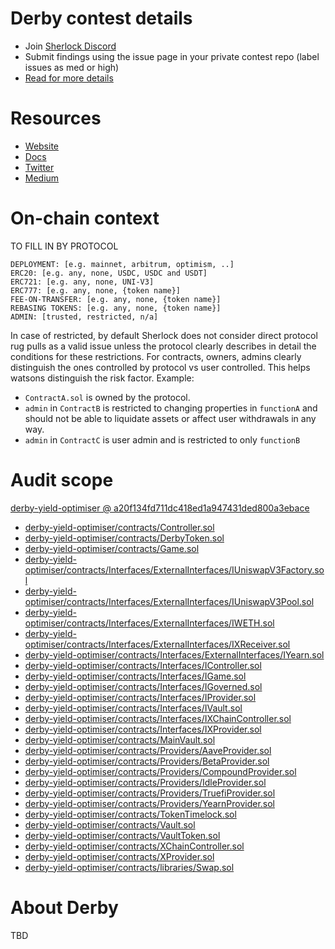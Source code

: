 # Derby contest details

- Join [Sherlock Discord](https://discord.gg/MABEWyASkp)
- Submit findings using the issue page in your private contest repo (label issues as med or high)
- [Read for more details](https://docs.sherlock.xyz/audits/watsons)

# Resources

- [Website](https://derby.finance/)
- [Docs](https://derby-finance.gitbook.io/derby-finance-docs/)
- [Twitter](https://twitter.com/derby_finance)
- [Medium](https://medium.com/derbyfinance)

# On-chain context

TO FILL IN BY PROTOCOL

```
DEPLOYMENT: [e.g. mainnet, arbitrum, optimism, ..]
ERC20: [e.g. any, none, USDC, USDC and USDT]
ERC721: [e.g. any, none, UNI-V3]
ERC777: [e.g. any, none, {token name}]
FEE-ON-TRANSFER: [e.g. any, none, {token name}]
REBASING TOKENS: [e.g. any, none, {token name}]
ADMIN: [trusted, restricted, n/a]
```

In case of restricted, by default Sherlock does not consider direct protocol rug pulls as a valid issue unless the protocol clearly describes in detail the conditions for these restrictions. 
For contracts, owners, admins clearly distinguish the ones controlled by protocol vs user controlled. This helps watsons distinguish the risk factor. 
Example: 
* `ContractA.sol` is owned by the protocol. 
* `admin` in `ContractB` is restricted to changing properties in `functionA` and should not be able to liquidate assets or affect user withdrawals in any way. 
* `admin` in `ContractC` is user admin and is restricted to only `functionB`

# Audit scope


[derby-yield-optimiser @ a20f134fd711dc418ed1a947431ded800a3ebace](https://github.com/derbyfinance/derby-yield-optimiser/tree/a20f134fd711dc418ed1a947431ded800a3ebace)
- [derby-yield-optimiser/contracts/Controller.sol](derby-yield-optimiser/contracts/Controller.sol)
- [derby-yield-optimiser/contracts/DerbyToken.sol](derby-yield-optimiser/contracts/DerbyToken.sol)
- [derby-yield-optimiser/contracts/Game.sol](derby-yield-optimiser/contracts/Game.sol)
- [derby-yield-optimiser/contracts/Interfaces/ExternalInterfaces/IUniswapV3Factory.sol](derby-yield-optimiser/contracts/Interfaces/ExternalInterfaces/IUniswapV3Factory.sol)
- [derby-yield-optimiser/contracts/Interfaces/ExternalInterfaces/IUniswapV3Pool.sol](derby-yield-optimiser/contracts/Interfaces/ExternalInterfaces/IUniswapV3Pool.sol)
- [derby-yield-optimiser/contracts/Interfaces/ExternalInterfaces/IWETH.sol](derby-yield-optimiser/contracts/Interfaces/ExternalInterfaces/IWETH.sol)
- [derby-yield-optimiser/contracts/Interfaces/ExternalInterfaces/IXReceiver.sol](derby-yield-optimiser/contracts/Interfaces/ExternalInterfaces/IXReceiver.sol)
- [derby-yield-optimiser/contracts/Interfaces/ExternalInterfaces/IYearn.sol](derby-yield-optimiser/contracts/Interfaces/ExternalInterfaces/IYearn.sol)
- [derby-yield-optimiser/contracts/Interfaces/IController.sol](derby-yield-optimiser/contracts/Interfaces/IController.sol)
- [derby-yield-optimiser/contracts/Interfaces/IGame.sol](derby-yield-optimiser/contracts/Interfaces/IGame.sol)
- [derby-yield-optimiser/contracts/Interfaces/IGoverned.sol](derby-yield-optimiser/contracts/Interfaces/IGoverned.sol)
- [derby-yield-optimiser/contracts/Interfaces/IProvider.sol](derby-yield-optimiser/contracts/Interfaces/IProvider.sol)
- [derby-yield-optimiser/contracts/Interfaces/IVault.sol](derby-yield-optimiser/contracts/Interfaces/IVault.sol)
- [derby-yield-optimiser/contracts/Interfaces/IXChainController.sol](derby-yield-optimiser/contracts/Interfaces/IXChainController.sol)
- [derby-yield-optimiser/contracts/Interfaces/IXProvider.sol](derby-yield-optimiser/contracts/Interfaces/IXProvider.sol)
- [derby-yield-optimiser/contracts/MainVault.sol](derby-yield-optimiser/contracts/MainVault.sol)
- [derby-yield-optimiser/contracts/Providers/AaveProvider.sol](derby-yield-optimiser/contracts/Providers/AaveProvider.sol)
- [derby-yield-optimiser/contracts/Providers/BetaProvider.sol](derby-yield-optimiser/contracts/Providers/BetaProvider.sol)
- [derby-yield-optimiser/contracts/Providers/CompoundProvider.sol](derby-yield-optimiser/contracts/Providers/CompoundProvider.sol)
- [derby-yield-optimiser/contracts/Providers/IdleProvider.sol](derby-yield-optimiser/contracts/Providers/IdleProvider.sol)
- [derby-yield-optimiser/contracts/Providers/TruefiProvider.sol](derby-yield-optimiser/contracts/Providers/TruefiProvider.sol)
- [derby-yield-optimiser/contracts/Providers/YearnProvider.sol](derby-yield-optimiser/contracts/Providers/YearnProvider.sol)
- [derby-yield-optimiser/contracts/TokenTimelock.sol](derby-yield-optimiser/contracts/TokenTimelock.sol)
- [derby-yield-optimiser/contracts/Vault.sol](derby-yield-optimiser/contracts/Vault.sol)
- [derby-yield-optimiser/contracts/VaultToken.sol](derby-yield-optimiser/contracts/VaultToken.sol)
- [derby-yield-optimiser/contracts/XChainController.sol](derby-yield-optimiser/contracts/XChainController.sol)
- [derby-yield-optimiser/contracts/XProvider.sol](derby-yield-optimiser/contracts/XProvider.sol)
- [derby-yield-optimiser/contracts/libraries/Swap.sol](derby-yield-optimiser/contracts/libraries/Swap.sol)



# About Derby

TBD
